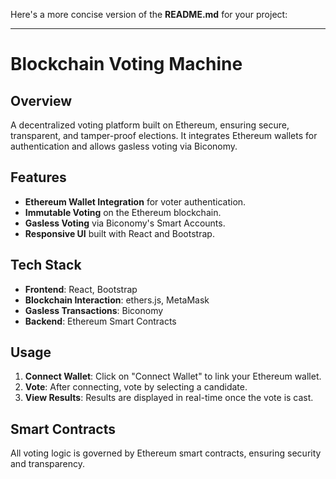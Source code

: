 Here's a more concise version of the **README.md** for your project:

---

# Blockchain Voting Machine

## Overview
A decentralized voting platform built on Ethereum, ensuring secure, transparent, and tamper-proof elections. It integrates Ethereum wallets for authentication and allows gasless voting via Biconomy.

## Features
- **Ethereum Wallet Integration** for voter authentication.
- **Immutable Voting** on the Ethereum blockchain.
- **Gasless Voting** via Biconomy's Smart Accounts.
- **Responsive UI** built with React and Bootstrap.

## Tech Stack
- **Frontend**: React, Bootstrap
- **Blockchain Interaction**: ethers.js, MetaMask
- **Gasless Transactions**: Biconomy
- **Backend**: Ethereum Smart Contracts

## Usage
1. **Connect Wallet**: Click on "Connect Wallet" to link your Ethereum wallet.
2. **Vote**: After connecting, vote by selecting a candidate.
3. **View Results**: Results are displayed in real-time once the vote is cast.

## Smart Contracts
All voting logic is governed by Ethereum smart contracts, ensuring security and transparency.
